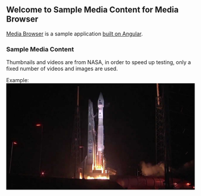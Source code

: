 ## Welcome to Sample Media Content for Media Browser

[Media Browser](https://github.com/EmmanuelTsouris/media-browser) is a sample application [built on Angular](https://angular.io/).

### Sample Media Content

Thumbnails and videos are from NASA, in order to speed up testing, only a fixed number of videos and images are used.

Example:
![Image](thumbnails/RadiationBelt.jpg)
